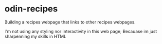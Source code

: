 # odin-recipes
Building a recipes webpage that links to other recipes webpages.

I'm not using any styling nor interactivity in this web page; Becauase im just sharpenning my skills in HTML
